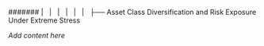 ####### |   |   |   |   |   |   ├── Asset Class Diversification and Risk Exposure Under Extreme Stress

*Add content here*